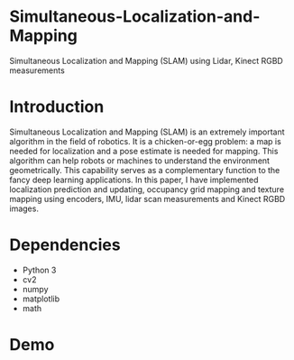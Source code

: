 # Simultaneous-Localization-and-Mapping
Simultaneous Localization and Mapping (SLAM) using Lidar, Kinect RGBD measurements

# Introduction
Simultaneous Localization and Mapping (SLAM) is an extremely important algorithm in the field of robotics. It is a chicken-or-egg problem: a map is needed for localization and a pose estimate is needed for mapping. This algorithm can help robots or machines to understand the environment geometrically. This capability serves as a complementary function to the fancy deep learning applications. In this paper, I have implemented localization prediction and updating, occupancy grid mapping and texture mapping using encoders, IMU, lidar scan measurements and Kinect RGBD images. 

# Dependencies
* Python 3 
* cv2
* numpy
* matplotlib
* math

# Demo
